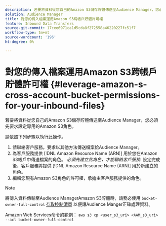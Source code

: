 ```yaml
---
description: 若要將資料從您自己的Amazon S3儲存貯體傳送至Audience Manager，您必須先要求設定專用的Amazon S3角色。
solution: Audience Manager
title: 對您的傳入檔案運用Amazon S3跨帳戶貯體許可權
feature: Inbound Data Transfers
source-git-commit: 17cee6971ca1d5cda8f272558a46220227fc51f7
workflow-type: tm+mt
source-wordcount: '196'
ht-degree: 0%

---
```



# 對您的傳入檔案運用Amazon S3跨帳戶貯體許可權 {#leverage-amazon-s-cross-account-bucket-permissions-for-your-inbound-files}

若要將資料從您自己的Amazon S3儲存貯體傳送至Audience Manager，您必須先要求設定專用的Amazon S3角色。

請依照下列步驟以執行此操作。

1. 請聯絡客戶服務，要求以其他方法傳送檔案給Audience Manager。
2. 為客戶服務提供 [!DNL Amazon Resource Name (ARN)] 用於您在Amazon S3帳戶中傳送檔案的角色。 _必須先建立此角色，才能聯絡客戶服務_. 設定完成後，客戶服務將提供 [!DNL Amazon Resource Name (ARN)] 用於新建立的角色。
3. 編輯您現有Amazon S3角色的許可權，承擔由客戶服務提供的角色。

>[!NOTE]
>
>將傳入資料傳輸至Audience ManagerAmazon S3貯體時，請務必使用 `bucket-owner-full-control` [存取控制清單](https://docs.aws.amazon.com/AmazonS3/latest/userguide/about-object-ownership.html) 以便讓Audience Manger正確處理資料。
>
>Amazon Web Services命令的範例： `aws s3 cp <user_s3_uri> <AAM_s3_uri> --acl bucket-owner-full-control`

